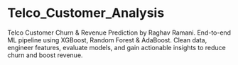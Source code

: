 # Telco_Customer_Analysis
Telco Customer Churn &amp; Revenue Prediction by Raghav Ramani. End-to-end ML pipeline using XGBoost, Random Forest &amp; AdaBoost. Clean data, engineer features, evaluate models, and gain actionable insights to reduce churn and boost revenue.

